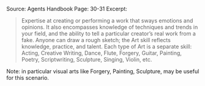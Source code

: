 Source: Agents Handbook
Page: 30-31
Excerpt:
> Expertise at creating or performing a work that sways emotions and opinions. It also encompasses knowledge of techniques and trends in your field, and the ability to tell a particular creator’s real work from a fake. Anyone can draw a rough sketch; the Art skill reflects knowledge, practice, and talent. Each type of Art is a separate skill: Acting, Creative Writing, Dance, Flute, Forgery, Guitar, Painting, Poetry, Scriptwriting, Sculpture, Singing, Violin, etc.

Note:
in particular visual arts like Forgery, Painting, Sculpture, may be useful for this scenario.